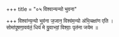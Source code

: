 +++
title = "०५ विश्वान्यन्यो भुवना"

+++
विश्वा॑न्य॒न्यो भुव॑ना ज॒जान॒ विश्व॑म॒न्यो अ॑भि॒चक्षा॑ण एति ।  
सोमा॑पूषणा॒वव॑तं॒ धियं॑ मे यु॒वाभ्यां॒ विश्वाः॒ पृत॑ना जयेम ॥